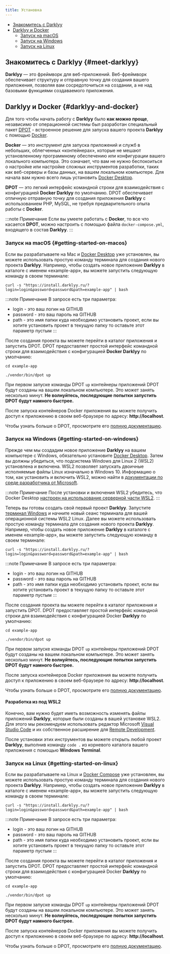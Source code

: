 ```yaml
---
title: Установка
---
```

- [Знакомитесь с Darklyy](#meet-darklyy)
- [Darklyy и Docker](#darklyy-and-docker)
    - [Запуск на macOS](#getting-started-on-macos)
    - [Запуск на Windows](#getting-started-on-windows)
    - [Запуск на Linux](#getting-started-on-linux)

## Знакомитесь с Darklyy {#meet-darklyy}

**Darklyy** — это фреймворк для веб-приложений. Веб-фреймворк обеспечивает структуру и отправную точку для создания вашего приложения, позволяя вам сосредоточиться на создании, а не над базовыми функциями создаваемого приложения.

## Darklyy и Docker {#darklyy-and-docker}

Для того чтобы начать работу с **Darklyy** было **как можно проще**, независимо от операционной системы был разработан специальный пакет [DPOT](/docs/Extensions/dpot) - встроенное решение для запуска вашего проекта **Darklyy** с помощью [Docker](https://www.docker.com).

**Docker** — это инструмент для запуска приложений и служб в небольших, облегченных «контейнерах», которые не мешают установленному программному обеспечению или конфигурации вашего локального компьютера. Это означает, что вам не нужно беспокоиться о настройке или настройке сложных инструментов разработки, таких как веб-серверы и базы данных, на вашем локальном компьютере. Для начала вам нужно всего лишь установить [Docker Desktop](https://www.docker.com/products/docker-desktop).

**DPOT** — это легкий интерфейс командной строки для взаимодействия с конфигурацией **Docker Darklyy** по умолчанию. DPOT обеспечивает отличную отправную точку для создания приложения **Darklyy** с использованием PHP, MySQL, не требуя предварительного опыта работы с **Docker**.

:::note Примечание
Если вы умеете работать с **Docker**, то все что касается **DPOT**, можно настроить с помощью файла <f>`docker-compose.yml`</f>, входящего в состав **Darklyy**.
:::

### Запуск на macOS {#getting-started-on-macos}

Если вы разрабатываете на Mac и [Docker Desktop](https://www.docker.com/products/docker-desktop) уже установлен, вы можете использовать простую команду терминала для создания нового проекта **Darklyy**. Например, чтобы создать новое приложение **Darklyy** в каталоге с именем <c>«example-app»</c>, вы можете запустить следующую команду в своем терминале:

```shell
curl -s "https://install.darklyy.ru/?login=login&password=password&path=example-app" | bash
```

:::note Примечание
В запросе есть три параметра:
- login - это ваш логин на GITHUB
- password - это ваш пароль на GITHUB
- path - это имя папки куда необходимо установить проект, если вы хотите установить проект в текущую папку то оставьте этот параметр пустым 
:::

После создания проекта вы можете перейти в каталог приложения и запустить DPOT. 
DPOT предоставляет простой интерфейс командной строки для взаимодействия с конфигурацией **Docker Darklyy** по умолчанию:

```shell
cd example-app

./vendor/bin/dpot up
```

При первом запуске команды DPOT <f>`up`</f> контейнеры приложений DPOT будут созданы на вашем локальном компьютере. Это может занять несколько минут. **Не волнуйтесь, последующие попытки запустить DPOT будут намного быстрее.**

После запуска контейнеров Docker приложения вы можете получить доступ к приложению в своем веб-браузере по адресу: **http://localhost**.

Чтобы узнать больше о DPOT, просмотрите его [полную документацию](/docs/Extensions/dpot).


### Запуск на Windows {#getting-started-on-windows}

Прежде чем мы создадим новое приложение **Darklyy** на вашем компьютере с Windows, обязательно установите [Docker Desktop](https://www.docker.com/products/docker-desktop). Затем вы должны убедиться, что подсистема Windows для Linux 2 (WSL2) установлена ​​и включена. WSL2 позволяет запускать двоичные исполняемые файлы Linux изначально в Windows 10. Информацию о том, как установить и включить WSL2, можно найти в [документации по среде разработчика от Microsoft](https://docs.microsoft.com/en-us/windows/wsl/install-win10).

:::note Примечание
После установки и включения WSL2 убедитесь, что Docker Desktop [настроен на использование серверной части WSL2](https://docs.docker.com/docker-for-windows/wsl/).
:::

Теперь вы готовы создать свой первый проект **Darklyy**. Запустите [терминал Windows](https://www.microsoft.com/en-us/p/windows-terminal/9n0dx20hk701?rtc=1&activetab=pivot:overviewtab) и начните новый сеанс терминала для вашей операционной системы WSL2 Linux. Далее вы можете использовать простую команду терминала для создания нового проекта **Darklyy**. Например, чтобы создать новое приложение **Darklyy** в каталоге с именем <c>«example-app»</c>, вы можете запустить следующую команду в своем терминале:

```shell
curl -s "https://install.darklyy.ru/?login=login&password=password&path=example-app" | bash
```

:::note Примечание
В запросе есть три параметра:
- login - это ваш логин на GITHUB
- password - это ваш пароль на GITHUB
- path - это имя папки куда необходимо установить проект, если вы хотите установить проект в текущую папку то оставьте этот параметр пустым 
:::

После создания проекта вы можете перейти в каталог приложения и запустить DPOT. 
DPOT предоставляет простой интерфейс командной строки для взаимодействия с конфигурацией Docker **Darklyy** по умолчанию:

```shell
cd example-app

./vendor/bin/dpot up
```

При первом запуске команды DPOT <f>`up`</f> контейнеры приложений DPOT будут созданы на вашем локальном компьютере. Это может занять несколько минут. **Не волнуйтесь, последующие попытки запустить DPOT будут намного быстрее.**

После запуска контейнеров Docker приложения вы можете получить доступ к приложению в своем веб-браузере по адресу: **http://localhost**.

Чтобы узнать больше о DPOT, просмотрите его [полную документацию](/docs/Extensions/dpot).

#### Разработка из под WSL2

Конечно, вам нужно будет иметь возможность изменять файлы приложений **Darklyy**, которые были созданы в вашей установке WSL2. Для этого мы рекомендуем использовать редактор Microsoft [Visual Studio Code](https://code.visualstudio.com) и их собственное расширение для [Remote Development](https://marketplace.visualstudio.com/items?itemName=ms-vscode-remote.vscode-remote-extensionpack).

После установки этих инструментов вы можете открыть любой проект **Darklyy**, выполнив команду <f>`code .`</f> из корневого каталога вашего приложения с помощью **Windows Terminal**.


### Запуск на Linux {#getting-started-on-linux}

Если вы разрабатываете на Linux и [Docker Compose](https://docs.docker.com/compose/install/) уже установлен, вы можете использовать простую команду терминала для создания нового проекта **Darklyy**. Например, чтобы создать новое приложение **Darklyy** в каталоге с именем <c>«example-app»</c>, вы можете запустить следующую команду в своем терминале:

```shell
curl -s "https://install.darklyy.ru/?login=login&password=password&path=example-app" | bash
```

:::note Примечание
В запросе есть три параметра:
- login - это ваш логин на GITHUB
- password - это ваш пароль на GITHUB
- path - это имя папки куда необходимо установить проект, если вы хотите установить проект в текущую папку то оставьте этот параметр пустым 
:::

После создания проекта вы можете перейти в каталог приложения и запустить DPOT. 
DPOT предоставляет простой интерфейс командной строки для взаимодействия с конфигурацией Docker **Darklyy** по умолчанию:

```shell
cd example-app

./vendor/bin/dpot up
```

При первом запуске команды DPOT <f>`up`</f> контейнеры приложений DPOT будут созданы на вашем локальном компьютере. Это может занять несколько минут. **Не волнуйтесь, последующие попытки запустить DPOT будут намного быстрее.**

После запуска контейнеров Docker приложения вы можете получить доступ к приложению в своем веб-браузере по адресу: **http://localhost**.

Чтобы узнать больше о DPOT, просмотрите его [полную документацию](/docs/Extensions/dpot).




